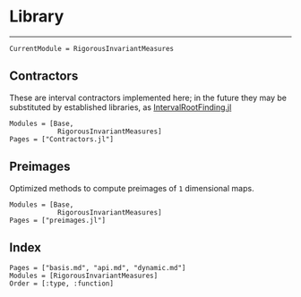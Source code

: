 # Library

---

```@meta
CurrentModule = RigorousInvariantMeasures
```

## Contractors
These are interval contractors implemented here; in the future they may be substituted by established libraries, as [IntervalRootFinding.jl]()
```@autodocs
Modules = [Base, 
            RigorousInvariantMeasures]
Pages = ["Contractors.jl"]
```

## Preimages
Optimized methods to compute preimages of ``1`` dimensional maps.

```@autodocs
Modules = [Base, 
            RigorousInvariantMeasures]
Pages = ["preimages.jl"]
```



## Index

```@index
Pages = ["basis.md", "api.md", "dynamic.md"]
Modules = [RigorousInvariantMeasures]
Order = [:type, :function]
```
